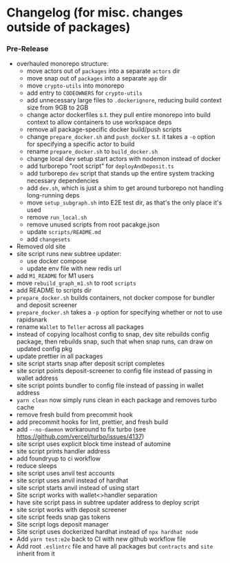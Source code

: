 # Changelog (for misc. changes outside of packages)

### Pre-Release

- overhauled monorepo structure:
  - move actors out of `packages` into a separate `actors` dir 
  - move snap out of `packages` into a separate `app` dir
  - move `crypto-utils` into monorepo
  - add entry to `CODEOWNERS` for `crypto-utils`
  - add unnecessary large files to `.dockerignore`, reducing build context size from 9GB to 2GB
  - change actor dockerfiles s.t. they pull entire monorepo into build context to allow containers to use workspace deps
  - remove all package-specific docker build/push scripts
  - change `prepare_docker.sh` and `push_docker` s.t. it takes a `-o` option for specifying a specific actor to build
  - rename `prepare_docker.sh` to `build_docker.sh`
  - change local dev setup start actors with nodemon instead of docker
  - add turborepo "root script" for `deployAndDeposit.ts`
  - add turborepo `dev` script that stands up the entire system tracking necessary dependencies
  - add `dev.sh`, which is just a shim to get around turborepo not handling long-running deps
  - move `setup_subgraph.sh` into E2E test dir, as that's the only place it's used
  - remove `run_local.sh`
  - remove unused scripts from root pacakge.json
  - update `scripts/README.md`
  - add `changesets`
- Removed old site
- site script runs new subtree updater:
  - use docker compose
  - update env file with new redis url
- add `M1_README` for M1 users
- move `rebuild_graph_m1.sh` to root `scripts`
- add README to scripts dir
- `prepare_docker.sh` builds containers, not docker compose for bundler and deposit screener
- `prepare_docker.sh` takes a `-p` option for specifying whether or not to use rapidsnark
- rename `Wallet` to `Teller` across all packages
- instead of copying localhost config to snap, dev site rebuilds config package, then rebuilds snap, such that when snap runs, can draw on updated config pkg
- update prettier in all packages
- site script starts snap after deposit script completes
- site script points deposit-screener to config file instead of passing in wallet address
- site script points bundler to config file instead of passing in wallet address
- `yarn clean` now simply runs clean in each package and removes turbo cache
- remove fresh build from precommit hook
- add precommit hooks for lint, prettier, and fresh build
- add `--no-daemon` workaround to fix turbo (see https://github.com/vercel/turbo/issues/4137)
- site script uses explicit block time instead of automine
- site script prints handler address
- add foundryup to ci workflow
- reduce sleeps
- site script uses anvil test accounts
- site script uses anvil instead of hardhat
- site script starts anvil instead of using start
- Site script works with wallet<>handler separation
- have site script pass in subtree updater address to deploy script
- site script works with deposit screener
- site script feeds snap gas tokens
- Site script logs deposit manager
- Site script uses dockerized hardhat instead of `npx hardhat node`
- Add `yarn test:e2e` back to CI with new github workflow file
- Add root `.eslintrc` file and have all packages but `contracts` and `site` inherit from it
